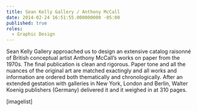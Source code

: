 ```yaml
---
title: Sean Kelly Gallery / Anthony McCall
date: 2014-02-24 16:51:55.000000000 -05:00
published: true
roles:
  - Graphic Design
---
```

Sean Kelly Gallery approached us to design an extensive catalog raisonné of British conceptual artist Anthony McCall’s works on paper from the 1970s. The final publication is clean and rigorous. Paper tone and all the nuances of the original art are matched exactingly and all works and information are ordered both thematically and chronologically. After an extended gestation with galleries in New York, London and Berlin, Walter Koenig publishers (Germany) delivered it and it weighed in at 310 pages.

[imagelist]
